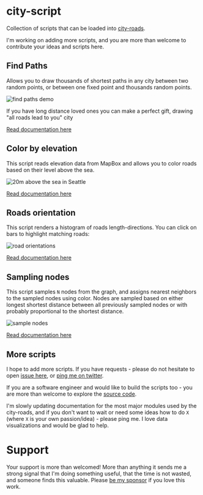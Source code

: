 # city-script

Collection of scripts that can be loaded into [city-roads](https://anvaka.github.io/city-roads/).

I'm working on adding more scripts, and you are more than welcome to contribute your ideas and scripts
here.

## Find Paths

Allows you to draw thousands of shortest paths in any city between two random points, or between
one fixed point and thousands random points. 

![find paths demo](https://i.imgur.com/m0WkkfG.png)

If you have long distance loved ones you can make a perfect gift, drawing "all roads lead to you" city

[Read documentation here](FindPaths.md)

## Color by elevation

This script reads elevation data from MapBox and allows you to color roads based on their level above the sea.

![20m above the sea in Seattle](https://i.imgur.com/PyygiX2.png)

[Read documentation here](Elevation.md)

## Roads orientation

This script renders a histogram of roads length-directions. You can click on bars to highlight matching roads:

![road orientations](https://i.imgur.com/BS5LGRz.png)

[Read documentation here](Orientation.md)

## Sampling nodes

This script samples `N` nodes from the graph, and assigns nearest neighbors to the sampled
nodes using color. Nodes are sampled based on either longest shortest distance between
all previously sampled nodes or with probably proportional to the shortest distance.

![sample nodes](https://i.imgur.com/MyReeY4.png)

[Read documentation here](Sampling.md)
## More scripts

I hope to add more scripts. If you have requests - please do not hesitate to open [issue here](https://github.com/anvaka/city-script/issues), or [ping me on twitter](https://twitter.com/anvaka).

If you are a software engineer and would like to build the scripts too - you are more than welcome to
explore the [source code](https://github.com/anvaka/city-script/blob/master/lib/findPaths.js).

I'm slowly updating documentation for the most major modules used by the city-roads, and if you don't
want to wait or need some ideas how to do `X` (where `X` is your own passion/idea) - please ping me. I love data
visualizations and would be glad to help.

# Support

Your support is more than welcomed! More than anything it sends me a strong signal that I'm doing
something useful, that the time is not wasted, and someone finds this valuable. Please 
[be my sponsor](https://github.com/sponsors/anvaka) if you love this work.